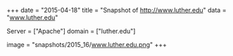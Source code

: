 
+++
date = "2015-04-18"
title = "Snapshot of http://www.luther.edu"
data = "www.luther.edu"

Server = ["Apache"]
domain = ["luther.edu"]

  image = "snapshots/2015_16/www.luther.edu.png"
+++
#
